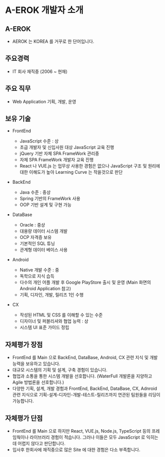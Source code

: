# A-EROK 개발자 소개
## A-EROK
- AEROK 는 KOREA 를 거꾸로 한 단어입니다.

## 주요경력
- IT 회사 재직중 (2006 ~ 현재)

## 주요 직무
- Web Application 기획, 개발, 운영

## 보유 기술
- FrontEnd
  - JavaScript 수준 : 상  
  - 초급 개발자 및 신입사원 대상 JavaScript 교육 진행
  - jQuery 기반 자체 SPA FrameWork 관리중
  - 자체 SPA FrameWork 개발자 교육 진행
  - React 나 VUE.js 는 업무상 사용한 경험은 없으나 JavaScript 구조 및 원리에 대한 이해도가 높아 Learning Curve 는 작을것으로 판단

- BackEnd
  - Java 수준 : 중상  
  - Spring 기반의 FrameWork 사용
  - OOP 기반 설계 및 구현 가능

- DataBase
  - Oracle : 중상
  - 대용량 데이터 시스템 개발
  - OCP 자격증 보유
  - 기본적인 SQL 튜닝
  - 관계형 데이터 베이스 사용

- Android
  - Native 개발 수준 : 중
  - 독학으로 지식 습득
  - 다수의 개인 어플 개발 후 Google PlayStore 출시 및 운영 (Main 화면의 Android Application 참고)
  - 기획, 디자인, 개발, 릴리즈 1인 수행

- CX
  - 작성된 HTML 및 CSS 를 이해할 수 있는 수준
  - 디자이너 및 퍼블리셔와 협업 능력 : 상
  - 시스템 UI 표준 가이드 정립
  
## 자체평가 장점
- FrontEnd 를 Main 으로 BackEnd, DataBase, Android, CX 관련 지식 및 개발 능력을 보유하고 있습니다.
- 대규모 시스템의 기획 및 설계, 구축 경험이 있습니다.
- 협업과 소통을 통한 시스템 개발을 선호합니다. (WaterFull 개발론을 지양하고 Agile 방법론을 선호합니다.)
- 다양한 기획, 설계, 개발 경험과 FrontEnd, BackEnd, DataBase, CX, Adnroid 관련 지식으로 기획-설계-디자인-개발-테스트-릴리즈까지 연관된 팀원들을 리딩이 가능합니다.

## 자체평가 단점
- FrontEnd 를 Main 으로 하지만 React, VUE.js, Node.js, TypeScript 등의 프레임웍이나 라이브러리 경험이 적습니다. 그러나 이들은 모두 JavaScript 로 익히는데 어렵지 않다고 판단합니다.
- 입사후 한회사에 재직중으로 많은 Site 에 대한 경험은 다소 부족합니다.
